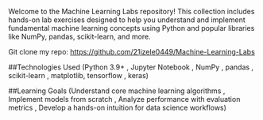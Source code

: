 Welcome to the Machine Learning Labs repository! This collection includes hands-on lab exercises designed to help you understand and implement fundamental machine learning concepts using Python and popular libraries like NumPy, pandas, scikit-learn, and more.

Git clone my repo:  https://github.com/21jzele0449/Machine-Learning-Labs

##Technologies Used  (Python 3.9+ , Jupyter Notebook , NumPy , pandas , scikit-learn , matplotlib, tensorflow , keras)

##Learning Goals (Understand core machine learning algorithms , Implement models from scratch , Analyze performance with evaluation metrics , Develop a hands-on intuition for data science workflows)
